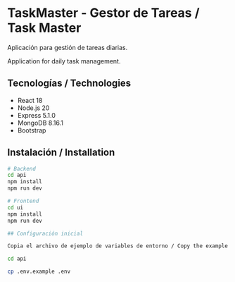 # TaskMaster - Gestor de Tareas / Task Master
Aplicación para gestión de tareas diarias.

Application for daily task management.


## Tecnologías / Technologies

- React 18
- Node.js 20
- Express 5.1.0
- MongoDB 8.16.1
- Bootstrap

## Instalación / Installation

```bash
# Backend
cd api
npm install
npm run dev

# Frontend
cd ui
npm install
npm run dev

## Configuración inicial

Copia el archivo de ejemplo de variables de entorno / Copy the example environment variables file:

cd api

cp .env.example .env